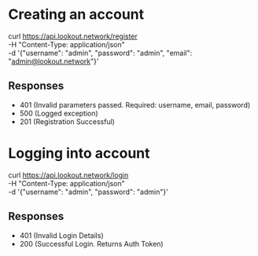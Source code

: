 # Creating an account

curl https://api.lookout.network/register \
-H "Content-Type: application/json" \
-d '{"username": "admin", "password": "admin", "email": "admin@lookout.network"}'

## Responses
* 401 (Invalid parameters passed. Required: username, email, password)
* 500 (Logged exception)
* 201 (Registration Successful)

# Logging into account

curl https://api.lookout.network/login \
-H "Content-Type: application/json" \
-d '{"username": "admin", "password": "admin"}'

## Responses
* 401 (Invalid Login Details)
* 200 (Successful Login. Returns Auth Token)

